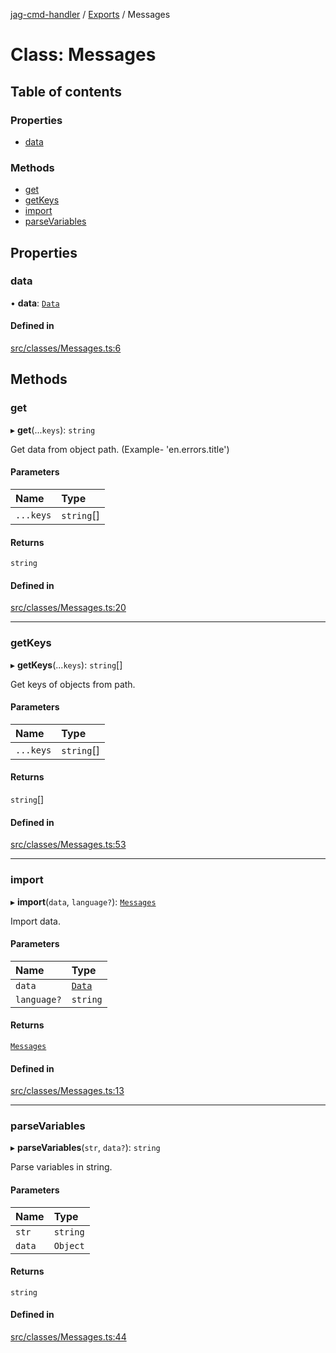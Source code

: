 [jag-cmd-handler](../README.md) / [Exports](../modules.md) / Messages

# Class: Messages

## Table of contents

### Properties

- [data](Messages.md#data)

### Methods

- [get](Messages.md#get)
- [getKeys](Messages.md#getkeys)
- [import](Messages.md#import)
- [parseVariables](Messages.md#parsevariables)

## Properties

### data

• **data**: [`Data`](../interfaces/Types.Data.md)

#### Defined in

[src/classes/Messages.ts:6](https://github.com/JAGUARAVI/JagCmdHandler/blob/bd4ae4b/src/classes/Messages.ts#L6)

## Methods

### get

▸ **get**(...`keys`): `string`

Get data from object path. (Example- 'en.errors.title')

#### Parameters

| Name | Type |
| :------ | :------ |
| `...keys` | `string`[] |

#### Returns

`string`

#### Defined in

[src/classes/Messages.ts:20](https://github.com/JAGUARAVI/JagCmdHandler/blob/bd4ae4b/src/classes/Messages.ts#L20)

___

### getKeys

▸ **getKeys**(...`keys`): `string`[]

Get keys of objects from path.

#### Parameters

| Name | Type |
| :------ | :------ |
| `...keys` | `string`[] |

#### Returns

`string`[]

#### Defined in

[src/classes/Messages.ts:53](https://github.com/JAGUARAVI/JagCmdHandler/blob/bd4ae4b/src/classes/Messages.ts#L53)

___

### import

▸ **import**(`data`, `language?`): [`Messages`](Messages.md)

Import data.

#### Parameters

| Name | Type |
| :------ | :------ |
| `data` | [`Data`](../interfaces/Types.Data.md) |
| `language?` | `string` |

#### Returns

[`Messages`](Messages.md)

#### Defined in

[src/classes/Messages.ts:13](https://github.com/JAGUARAVI/JagCmdHandler/blob/bd4ae4b/src/classes/Messages.ts#L13)

___

### parseVariables

▸ **parseVariables**(`str`, `data?`): `string`

Parse variables in string.

#### Parameters

| Name | Type |
| :------ | :------ |
| `str` | `string` |
| `data` | `Object` |

#### Returns

`string`

#### Defined in

[src/classes/Messages.ts:44](https://github.com/JAGUARAVI/JagCmdHandler/blob/bd4ae4b/src/classes/Messages.ts#L44)
